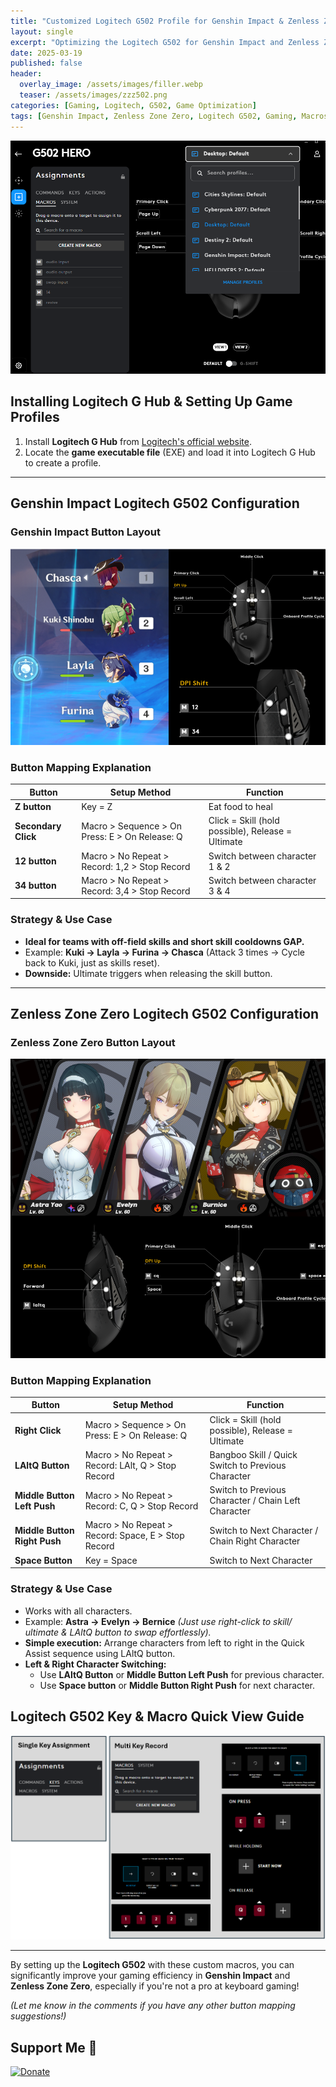 ```yaml
---
title: "Customized Logitech G502 Profile for Genshin Impact & Zenless Zone Zero"
layout: single
excerpt: "Optimizing the Logitech G502 for Genshin Impact and Zenless Zone Zero to enhance gameplay for those less familiar with keyboard controls."
date: 2025-03-19
published: false
header:
  overlay_image: /assets/images/filler.webp
  teaser: /assets/images/zzz502.png
categories: [Gaming, Logitech, G502, Game Optimization]
tags: [Genshin Impact, Zenless Zone Zero, Logitech G502, Gaming, Macros]
---
```


![G502 Layout](https://raw.githubusercontent.com/mattlifetech/mattlifetech.github.io/main/assets/images/g502view.png)

## Installing Logitech G Hub & Setting Up Game Profiles
1. Install **Logitech G Hub** from [Logitech's official website](https://www.logitechg.com/).
2. Locate the **game executable file** (EXE) and load it into Logitech G Hub to create a profile.

---

## **Genshin Impact Logitech G502 Configuration**

### **Genshin Impact Button Layout**
![G502genshin](https://raw.githubusercontent.com/mattlifetech/mattlifetech.github.io/main/assets/images/genshin502.png)


### **Button Mapping Explanation**

| Button | Setup Method | Function |
|---------|----------------|------------|
| **Z button** | Key = Z | Eat food to heal |
| **Secondary Click** | Macro > Sequence > On Press: E > On Release: Q | Click = Skill (hold possible), Release = Ultimate |
| **12 button** | Macro > No Repeat > Record: 1,2 > Stop Record | Switch between character 1 & 2 |
| **34 button** | Macro > No Repeat > Record: 3,4 > Stop Record | Switch between character 3 & 4 |


### **Strategy & Use Case**
- **Ideal for teams with off-field skills and short skill cooldowns GAP.**
- Example: **Kuki → Layla → Furina → Chasca** (Attack 3 times → Cycle back to Kuki, just as skills reset).
- **Downside:** Ultimate triggers when releasing the skill button.

---

## **Zenless Zone Zero Logitech G502 Configuration**

### **Zenless Zone Zero Button Layout**
![G502genshin](https://raw.githubusercontent.com/mattlifetech/mattlifetech.github.io/main/assets/images/zzz502.png)

### **Button Mapping Explanation**

| Button | Setup Method | Function |
|---------|----------------|------------|
| **Right Click** | Macro > Sequence > On Press: E > On Release: Q | Click = Skill (hold possible), Release = Ultimate |
| **LAltQ Button** | Macro > No Repeat > Record: LAlt, Q > Stop Record | Bangboo Skill / Quick Switch to Previous Character |
| **Middle Button Left Push** | Macro > No Repeat > Record: C, Q > Stop Record | Switch to Previous Character / Chain Left Character |
| **Middle Button Right Push** | Macro > No Repeat > Record: Space, E > Stop Record | Switch to Next Character / Chain Right Character |
| **Space Button** | Key = Space | Switch to Next Character |


### **Strategy & Use Case**
- Works with all characters.
- Example: **Astra → Evelyn → Bernice** *(Just use right-click to skill/ ultimate & LAltQ button to swap effortlessly).*
- **Simple execution:** Arrange characters from left to right in the Quick Assist sequence using LAltQ button.
- **Left & Right Character Switching:**
  - Use **LAltQ Button** or **Middle Button Left Push** for previous character.
  - Use **Space button** or **Middle Button Right Push** for next character.

## **Logitech G502 Key & Macro Quick View Guide**
![G502ui](https://raw.githubusercontent.com/mattlifetech/mattlifetech.github.io/main/assets/images/502setup.png)

---

By setting up the **Logitech G502** with these custom macros, you can significantly improve your gaming efficiency in **Genshin Impact** and **Zenless Zone Zero**, especially if you're not a pro at keyboard gaming!

*(Let me know in the comments if you have any other button mapping suggestions!)*


## Support Me 💖
[![Donate](https://img.shields.io/badge/Donate-PayPal-blue.svg)](https://paypal.me/mattchoo2)
